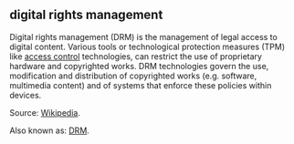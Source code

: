 ## digital rights management

<p class="c8"><span>Digital rights management (DRM) is the management of legal access to </span><span>digital content</span><span>. Various tools or technological protection measures (TPM) like </span><span class="c2"><a class="c3" href="#h.lmk4gqobt99b">access control</a></span><span>&nbsp;technologies, can restrict the use of </span><span>proprietary hardware</span><span>&nbsp;and </span><span>copyrighted</span><span>&nbsp;works. DRM technologies govern the use, modification and distribution of copyrighted works (e.g. </span><span>software</span><span class="c0">, multimedia content) and of systems that enforce these policies within devices.</span></p><p class="c8"><span>Source: </span><span class="c2"><a class="c3" href="https://www.google.com/url?q=https://en.wikipedia.org/wiki/Digital_rights_management&amp;sa=D&amp;source=editors&amp;ust=1706779842610880&amp;usg=AOvVaw1JMtMJACFda5w1diOVv1QJ">Wikipedia</a></span><span class="c0">.</span></p><p class="c8"><span>Also known as: </span><span class="c2"><a class="c3" href="#h.m9um65bhu37">DRM</a></span><span class="c0">.</span></p>

